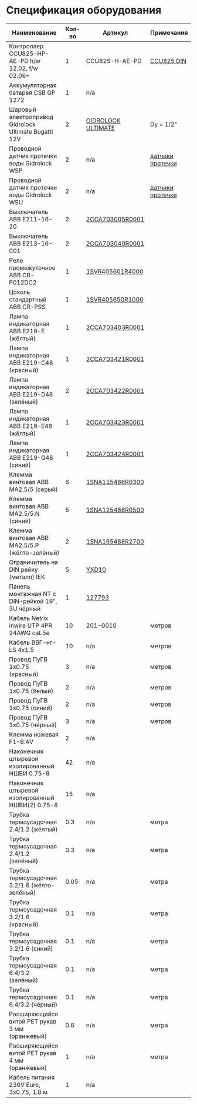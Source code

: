 Спецификация оборудования
=========================


Наименование                                         | Кол-во | Артикул                  | Примечания
---------------------------------------------------- | ------ | ------------------------ | ------------------------------------------------------
Контроллер CCU825-HP-AE-PD h/w 12.02, f/w 02.06+     | 1      | CCU825-H-AE-PD           | [CCU825 DIN](http://www.radsel.ru/products/ccu825-din.html)
Аккумуляторная батарея CSB GP 1272                   | 1      | n/a                      |
Шаровый электропривод Gidrolock Ultimate Bugatti 12V | 2      | [GIDROLOCK ULTIMATE](http://gidrolock.ru/uploads/pages/page4/Pasport_GIDROLOCK_ULTIMATE_.pdf) | Dy = 1/2"
Проводной датчик протечки воды Gidrolock WSP         | 2      | n/a                      | [датчики протечки](http://gidrolock.ru/production/datchiki-protechki-vody-gidrolock/)
Проводной датчик протечки воды Gidrolock WSU         | 2      | n/a                      | [датчики протечки](http://gidrolock.ru/production/datchiki-protechki-vody-gidrolock/)
Выключатель ABB E211-16-20                           | 2     | [2CCA703005R0001](http://new.abb.com/products/2CCA703005R0001) |
Выключатель ABB E213-16-001                          | 2     | [2CCA703040R0001](http://new.abb.com/products/2CCA703040R0001) |
Реле промежуточное ABB CR-P012DC2                    | 1     | [1SVR405601R4000](http://new.abb.com/products/1SVR405601R4000) |
Цоколь стандартный ABB CR-PSS                        | 1     | [1SVR405650R1000](http://new.abb.com/products/1SVR405650R1000) |
Лампа индикаторная ABB E219-E (жёлтый)               | 1     | [2CCA703403R0001](http://new.abb.com/products/2CCA703403R0001) |
Лампа индикаторная ABB E219-C48 (красный)            | 1     | [2CCA703421R0001](http://new.abb.com/products/2CCA703421R0001) |
Лампа индикаторная ABB E219-D48 (зелёный)            | 2     | [2CCA703422R0001](http://new.abb.com/products/2CCA703422R0001) |
Лампа индикаторная ABB E219-E48 (жёлтый)             | 1     | [2CCA703423R0001](http://new.abb.com/products/2CCA703423R0001) |
Лампа индикаторная ABB E219-G48 (синий)              | 1     | [2CCA703424R0001](http://new.abb.com/products/2CCA703424R0001) |
Клемма винтовая ABB MA2.5/5 (серый)                  | 6     | [1SNA115486R0300](http://new.abb.com/products/1SNA115486R0300) |
Клемма винтовая ABB MA2.5/5.N (синий)                | 5     | [1SNA125486R0500](http://new.abb.com/products/1SNA125486R0500) |
Клемма винтовая ABB MA2.5/5.P (жёлто-зелёный)        | 2     | [1SNA165488R2700](http://new.abb.com/products/1SNA165488R2700) |
Ограничитель на DIN рейку (металл) IEK               | 5     | [YXD10](http://iek.ru/products/catalog/detail.php?ID=9239) |
Панель монтажная NT с DIN-рейкой 19", 3U чёрный      | 1     | [127793](http://www.nttelecom.ru/shop/products/product/nt-panel-assembly-3u-b-panel-montazhnaya-19-s-din-/) |
Кабель Netrix inwire UTP 4PR 24AWG cat.5e            | 10    | 201-0010 | метров
Кабель ВВГ-нг-LS 4х1.5                               | 10    | n/a | метров
Провод ПуГВ 1х0.75 (красный)                         | 3     | n/a | метров
Провод ПуГВ 1х0.75 (белый)                           | 2     | n/a | метров
Провод ПуГВ 1х0.75 (синий)                           | 2     | n/a | метров
Провод ПуГВ 1х0.75 (чёрный)                          | 3     | n/a | метров
Клемма ножевая F1-6.4V                               | 2     | n/a |
Наконечник штыревой изолированный НШВИ 0.75-8        | 42    | n/a |
Наконечник штыревой изолированный НШВИ(2) 0.75-8     | 15    | n/a |
Трубка термоусадочная 2.4/1.2 (жёлтый)               | 0.3   | n/a | метра
Трубка термоусадочная 2.4/1.2 (зелёный)              | 0.3   | n/a | метра
Трубка термоусадочная 3.2/1.6 (жёлто-зелёный)        | 0.05  | n/a | метра
Трубка термоусадочная 3.2/1.6 (красный)              | 0.1   | n/a | метра
Трубка термоусадочная 3.2/1.6 (синий)                | 0.1   | n/a | метра
Трубка термоусадочная 6.4/3.2 (зелёный)              | 0.1   | n/a | метра
Трубка термоусадочная 6.4/3.2 (чёрный)               | 0.1   | n/a | метра
Расширяющийся витой PET рукав 3 мм (оранжевый)       | 0.6   | n/a | метра
Расширяющийся витой PET рукав 4 мм (оранжевый)       | 1     | n/a | метра
Кабель питания 230V Euro, 3x0.75, 1.8 м              | 1     | n/a |
